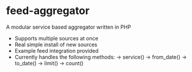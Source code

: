 # feed-aggregator
A modular service based aggregator written in PHP

- Supports multiple sources at once
- Real simple install of new sources
- Example feed integration provided
- Currently handles the following methods:
-> service()
-> from_date()
-> to_date()
-> limit()
-> count()
